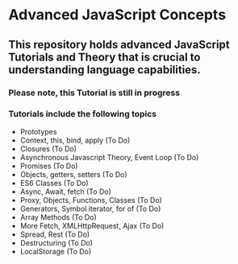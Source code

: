 # Advanced JavaScript Concepts

## This repository holds advanced JavaScript Tutorials and Theory that is crucial to understanding language capabilities.

### Please note, this Tutorial is still in progress

### Tutorials include the following topics

* Prototypes
* Context, this, bind, apply (To Do)
* Closures (To Do)
* Asynchronous Javascript Theory, Event Loop (To Do)
* Promises (To Do)
* Objects, getters, setters (To Do)
* ES6 Classes (To Do)
* Async, Await, fetch (To Do)
* Proxy, Objects, Functions, Classes (To Do)
* Generators, Symbol iterator, for of (To Do)
* Array Methods (To Do)
* More Fetch, XMLHttpRequest, Ajax (To Do)
* Spread, Rest (To Do)
* Destructuring (To Do)
* LocalStorage (To Do)

